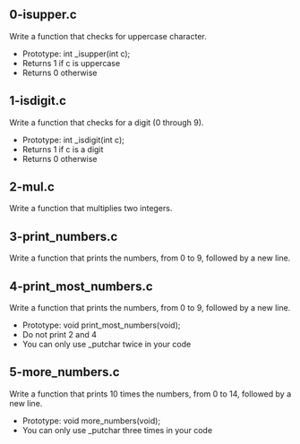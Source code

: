 ##  0-isupper.c
Write a function that checks for uppercase character.
- Prototype: int _isupper(int c);
- Returns 1 if c is uppercase
- Returns 0 otherwise

## 1-isdigit.c
Write a function that checks for a digit (0 through 9).
- Prototype: int _isdigit(int c);
- Returns 1 if c is a digit
- Returns 0 otherwise

## 2-mul.c
Write a function that multiplies two integers.

## 3-print_numbers.c
Write a function that prints the numbers, from 0 to 9, followed by a new line.

## 4-print_most_numbers.c
Write a function that prints the numbers, from 0 to 9, followed by a new line.
- Prototype: void print_most_numbers(void);
- Do not print 2 and 4
- You can only use _putchar twice in your code

## 5-more_numbers.c
Write a function that prints 10 times the numbers, from 0 to 14, followed by a new line.
- Prototype: void more_numbers(void);
- You can only use _putchar three times in your code

##  
